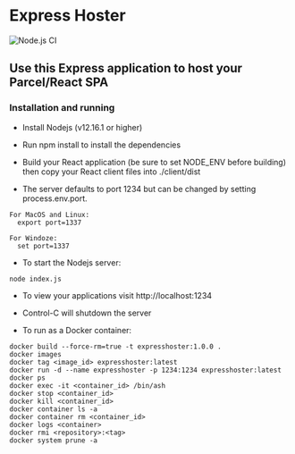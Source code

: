 # Express Hoster

![Node.js CI](https://github.com/visualjeff/ExpressHoster/workflows/Node.js%20CI/badge.svg)

## Use this Express application to host your Parcel/React SPA

### Installation and running

- Install Nodejs (v12.16.1 or higher)

- Run npm install to install the dependencies

- Build your React application (be sure to set NODE_ENV before building) then copy your React client files into ./client/dist

- The server defaults to port 1234 but can be changed by setting process.env.port.
```
For MacOS and Linux:
  export port=1337

For Windoze:
  set port=1337
```

- To start the Nodejs server:
```
node index.js
```

- To view your applications visit http://localhost:1234

- Control-C will shutdown the server

- To run as a Docker container:
```
docker build --force-rm=true -t expresshoster:1.0.0 .
docker images
docker tag <image_id> expresshoster:latest
docker run -d --name expresshoster -p 1234:1234 expresshoster:latest
docker ps
docker exec -it <container_id> /bin/ash
docker stop <container_id>
docker kill <container_id>
docker container ls -a
docker container rm <container_id>
docker logs <container>
docker rmi <repository>:<tag>
docker system prune -a
```



